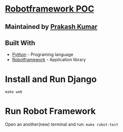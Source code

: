 # [Robotframework POC](https://github.com/prakash-kumar-bcone/robotframework-poc)


## Maintained by [Prakash Kumar](https://github.com/prakash-kumar-bcone)

## Built With
* [Python](https://www.python.org/) - Programing language
* [Robotframework](https://robotframework.org/SeleniumLibrary//) - Application library

# Install and Run Django

```
make web
```


# Run Robot Framework

Open an another(new) terminal and run:
```make robot-test```
